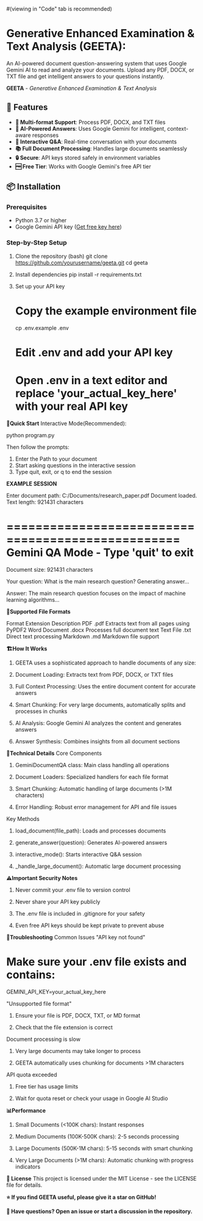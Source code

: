 #(viewing in "Code" tab is recommended)
# Generative Enhanced Examination & Text Analysis (GEETA):

An AI-powered document question-answering system that uses Google Gemini AI to read and analyze your documents. Upload any PDF, DOCX, or TXT file and get intelligent answers to your questions instantly.

**GEETA** - *Generative Enhanced Examination & Text Analysis*

## 🚀 Features

- **📄 Multi-format Support**: Process PDF, DOCX, and TXT files
- **🤖 AI-Powered Answers**: Uses Google Gemini for intelligent, context-aware responses
- **💬 Interactive Q&A**: Real-time conversation with your documents
- **📚 Full Document Processing**: Handles large documents seamlessly
- **🔒 Secure**: API keys stored safely in environment variables
- **🆓 Free Tier**: Works with Google Gemini's free API tier

## 📦 Installation

### Prerequisites
- Python 3.7 or higher
- Google Gemini API key ([Get free key here](https://aistudio.google.com/app/apikey))

### Step-by-Step Setup

1. Clone the repository
   (bash)
   git clone https://github.com/yourusername/geeta.git
   cd geeta
   
2. Install dependencies
   pip install -r requirements.txt

3. Set up your API key
   # Copy the example environment file
   cp .env.example .env

   # Edit .env and add your API key
   # Open .env in a text editor and replace 'your_actual_key_here' with your real API key

**🎯Quick Start**
Interactive Mode(Recommended):

python program.py

Then follow the prompts:
1. Enter the Path to your document
2. Start asking questions in the interactive session
3. Type quit, exit, or q to end the session

**EXAMPLE SESSION**

Enter document path: C:/Documents/research_paper.pdf
Document loaded. Text length: 921431 characters

==================================================
Gemini QA Mode - Type 'quit' to exit
==================================================
Document size: 921431 characters

Your question: What is the main research question?
Generating answer...

Answer: The main research question focuses on the impact of machine learning algorithms...

**📁Supported File Formats**

Format	        Extension	                  Description
PDF	              .pdf	        Extracts text from all pages using PyPDF2
Word Document	    .docx	             Processes full document text
Text File	        .txt	               Direct text processing
Markdown	         .md	                Markdown file support


**🏗️How It Works**
1. GEETA uses a sophisticated approach to handle documents of any size:

2. Document Loading: Extracts text from PDF, DOCX, or TXT files

3. Full Context Processing: Uses the entire document content for accurate answers

4. Smart Chunking: For very large documents, automatically splits and processes in chunks

5. AI Analysis: Google Gemini AI analyzes the content and generates answers

6. Answer Synthesis: Combines insights from all document sections

**🔧Technical Details**
Core Components
1. GeminiDocumentQA class: Main class handling all operations

2. Document Loaders: Specialized handlers for each file format

3. Smart Chunking: Automatic handling of large documents (>1M characters)

4. Error Handling: Robust error management for API and file issues

Key Methods
1. load_document(file_path): Loads and processes documents

2. generate_answer(question): Generates AI-powered answers

3. interactive_mode(): Starts interactive Q&A session

4. _handle_large_document(): Automatic large document processing

**⚠️Important Security Notes**
1. Never commit your .env file to version control

2. Never share your API key publicly

3. The .env file is included in .gitignore for your safety

4. Even free API keys should be kept private to prevent abuse

**🐛Troubleshooting**
Common Issues
"API key not found"

# Make sure your .env file exists and contains:
GEMINI_API_KEY=your_actual_key_here

"Unsupported file format"

1. Ensure your file is PDF, DOCX, TXT, or MD format

2. Check that the file extension is correct

Document processing is slow

1. Very large documents may take longer to process

2. GEETA automatically uses chunking for documents >1M characters

API quota exceeded

1. Free tier has usage limits

2. Wait for quota reset or check your usage in Google AI Studio


**📊Performance**
1. Small Documents (<100K chars): Instant responses

2. Medium Documents (100K-500K chars): 2-5 seconds processing

3. Large Documents (500K-1M chars): 5-15 seconds with smart chunking

4. Very Large Documents (>1M chars): Automatic chunking with progress indicators

**📄 License**
This project is licensed under the MIT License - see the LICENSE file for details.



**⭐ If you find GEETA useful, please give it a star on GitHub!**

**💬 Have questions? Open an issue or start a discussion in the repository.**
